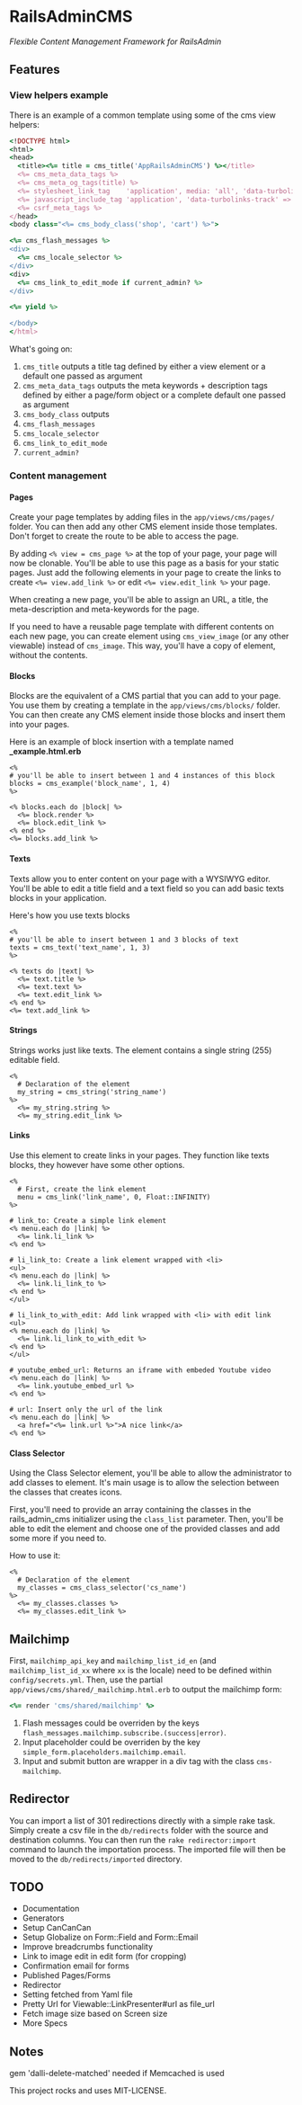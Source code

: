 # RailsAdminCMS

*Flexible Content Management Framework for RailsAdmin*

## Features

### View helpers example

There is an example of a common template using some of the cms view helpers:

```ruby
<!DOCTYPE html>
<html>
<head>
  <title><%= title = cms_title('AppRailsAdminCMS') %></title>
  <%= cms_meta_data_tags %>
  <%= cms_meta_og_tags(title) %>
  <%= stylesheet_link_tag    'application', media: 'all', 'data-turbolinks-track' => true %>
  <%= javascript_include_tag 'application', 'data-turbolinks-track' => true %>
  <%= csrf_meta_tags %>
</head>
<body class="<%= cms_body_class('shop', 'cart') %>">

<%= cms_flash_messages %>
<div>
  <%= cms_locale_selector %>
</div>
<div>
  <%= cms_link_to_edit_mode if current_admin? %>
</div>

<%= yield %>

</body>
</html>
```

What's going on:

1. `cms_title` outputs a title tag defined by either a view element or a default one passed as argument
1. `cms_meta_data_tags` outputs the meta keywords + description tags defined by either a page/form object or a complete default one passed as argument
1. `cms_body_class` outputs 
1. `cms_flash_messages`
1. `cms_locale_selector`
1. `cms_link_to_edit_mode`
1. `current_admin?`


### Content management

#### Pages

Create your page templates by adding files in the `app/views/cms/pages/` folder. You can then add any other CMS element inside those templates. Don't forget to create the route to be able to access the page.

By adding `<% view = cms_page %>` at the top of your page, your page will now be clonable. You'll be able to use this page as a basis for your static pages. Just add the following elements in your page to create the links to create `<%= view.add_link %>` or edit `<%= view.edit_link %>` your page.

When creating a new page, you'll be able to assign an URL, a title, the meta-description and meta-keywords for the page.

If you need to have a reusable page template with different contents on each new page, you can create element using `cms_view_image` (or any other viewable) instead of `cms_image`. This way, you'll have a copy of element, without the contents.

#### Blocks

Blocks are the equivalent of a CMS partial that you can add to your page. You use them by creating a template in the `app/views/cms/blocks/` folder. You can then create any CMS element inside those blocks and insert them into your pages.

Here is an example of block insertion with a template named **_example.html.erb**

```
<% 
# you'll be able to insert between 1 and 4 instances of this block
blocks = cms_example('block_name', 1, 4) 
%>

<% blocks.each do |block| %>
  <%= block.render %>
  <%= block.edit_link %>
<% end %>
<%= blocks.add_link %>

```

#### Texts

Texts allow you to enter content on your page with a WYSIWYG editor. You'll be able to edit a title field and a text field so you can add basic texts blocks in your application.

Here's how you use texts blocks

```
<% 
# you'll be able to insert between 1 and 3 blocks of text
texts = cms_text('text_name', 1, 3) 
%>

<% texts do |text| %>
  <%= text.title %>
  <%= text.text %>
  <%= text.edit_link %>
<% end %>
<%= text.add_link %>
```

#### Strings

Strings works just like texts. The element contains a single string (255) editable field.

```
<% 
  # Declaration of the element
  my_string = cms_string('string_name') 
%>
  <%= my_string.string %>
  <%= my_string.edit_link %>
```

#### Links

Use this element to create links in your pages. They function like texts blocks, they however have some other options.

```
<%
  # First, create the link element
  menu = cms_link('link_name', 0, Float::INFINITY)
%>
```
```
# link_to: Create a simple link element
<% menu.each do |link| %>
  <%= link.li_link %>
<% end %>
```
```
# li_link_to: Create a link element wrapped with <li>
<ul>
<% menu.each do |link| %>
  <%= link.li_link_to %>
<% end %>
</ul>
```
```
# li_link_to_with_edit: Add link wrapped with <li> with edit link
<ul>
<% menu.each do |link| %>
  <%= link.li_link_to_with_edit %>
<% end %>
</ul>
```
```
# youtube_embed_url: Returns an iframe with embeded Youtube video
<% menu.each do |link| %>
  <%= link.youtube_embed_url %>
<% end %>
```
```
# url: Insert only the url of the link
<% menu.each do |link| %>
  <a href="<%= link.url %>">A nice link</a>
<% end %>
```

#### Class Selector

Using the Class Selector element, you'll be able to allow the administrator to add classes to element. It's main usage is to allow the selection between the classes that creates icons.

First, you'll need to provide an array containing the classes in the rails_admin_cms initializer using the `class_list` parameter. Then, you'll be able to edit the element and choose one of the provided classes and add some more if you need to.

How to use it:

```
<% 
  # Declaration of the element
  my_classes = cms_class_selector('cs_name') 
%>
  <%= my_classes.classes %>
  <%= my_classes.edit_link %>
```


## Mailchimp

First, `mailchimp_api_key` and `mailchimp_list_id_en` (and `mailchimp_list_id_xx` where `xx` is the locale) need to be defined within `config/secrets.yml`.
Then, use the partial `app/views/cms/shared/_mailchimp.html.erb` to output the mailchimp form:

```ruby
<%= render 'cms/shared/mailchimp' %>
```

1. Flash messages could be overriden by the keys `flash_messages.mailchimp.subscribe.(success|error)`.
1. Input placeholder could be overriden by the key `simple_form.placeholders.mailchimp.email`. 
1. Input and submit button are wrapper in a div tag with the class `cms-mailchimp`. 

## Redirector

You can import a list of 301 redirections directly with a simple rake task. Simply create a csv file in the `db/redirects` folder with the source and destination columns. You can then run the `rake redirector:import` command to launch the importation process. The imported file will then be moved to the `db/redirects/imported` directory.


## TODO

* Documentation
* Generators
* Setup CanCanCan
* Setup Globalize on Form::Field and Form::Email
* Improve breadcrumbs functionality
* Link to image edit in edit form (for cropping)
* Confirmation email for forms
* Published Pages/Forms
* Redirector
* Setting fetched from Yaml file
* Pretty Url for Viewable::LinkPresenter#url as file_url
* Fetch image size based on Screen size
* More Specs

## Notes

gem 'dalli-delete-matched' needed if Memcached is used


This project rocks and uses MIT-LICENSE.
